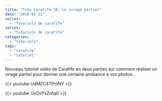 ```yaml
---
title: "Tuto Carafife 10: Le virage partiel"
date: "2016-02-21"
series:
  - "Tutoriels de carafife"
series:
  - "Tutoriels de carafife"
categories: 
  - "tutoriels"
tags: 
  - "carafife"
  - "tutoriel"
---
```


Nouveau tutoriel vidéo de Carafife en deux parties sur comment réaliser un virage partiel pour donner une certaine ambiance à vos photos.

{{< youtube UdMZC4TPmNY >}}

{{< youtube UvCnYxZn1q0 >}}

